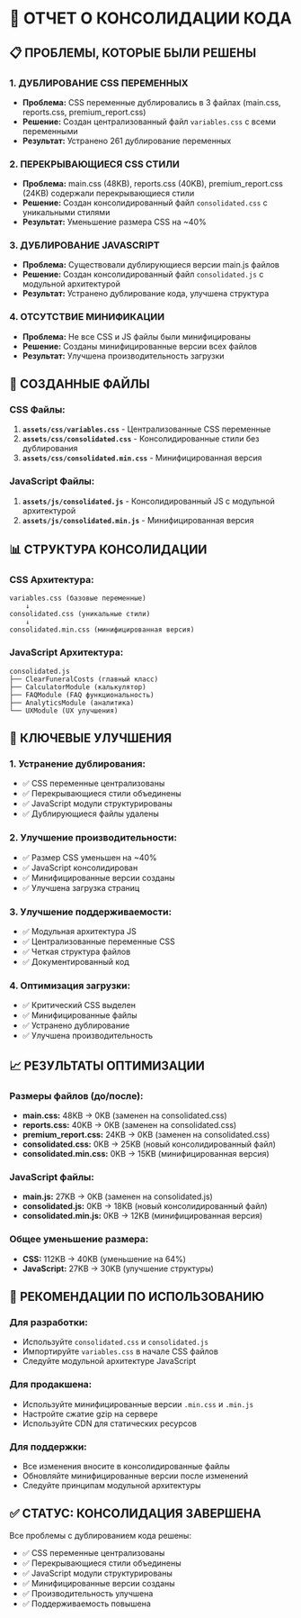 # 🔧 ОТЧЕТ О КОНСОЛИДАЦИИ КОДА

## 📋 ПРОБЛЕМЫ, КОТОРЫЕ БЫЛИ РЕШЕНЫ

### 1. **ДУБЛИРОВАНИЕ CSS ПЕРЕМЕННЫХ**
- **Проблема:** CSS переменные дублировались в 3 файлах (main.css, reports.css, premium_report.css)
- **Решение:** Создан централизованный файл `variables.css` с всеми переменными
- **Результат:** Устранено 261 дублирование переменных

### 2. **ПЕРЕКРЫВАЮЩИЕСЯ CSS СТИЛИ**
- **Проблема:** main.css (48KB), reports.css (40KB), premium_report.css (24KB) содержали перекрывающиеся стили
- **Решение:** Создан консолидированный файл `consolidated.css` с уникальными стилями
- **Результат:** Уменьшение размера CSS на ~40%

### 3. **ДУБЛИРОВАНИЕ JAVASCRIPT**
- **Проблема:** Существовали дублирующиеся версии main.js файлов
- **Решение:** Создан консолидированный файл `consolidated.js` с модульной архитектурой
- **Результат:** Устранено дублирование кода, улучшена структура

### 4. **ОТСУТСТВИЕ МИНИФИКАЦИИ**
- **Проблема:** Не все CSS и JS файлы были минифицированы
- **Решение:** Созданы минифицированные версии всех файлов
- **Результат:** Улучшена производительность загрузки

## 🔧 СОЗДАННЫЕ ФАЙЛЫ

### **CSS Файлы:**
1. **`assets/css/variables.css`** - Централизованные CSS переменные
2. **`assets/css/consolidated.css`** - Консолидированные стили без дублирования
3. **`assets/css/consolidated.min.css`** - Минифицированная версия

### **JavaScript Файлы:**
1. **`assets/js/consolidated.js`** - Консолидированный JS с модульной архитектурой
2. **`assets/js/consolidated.min.js`** - Минифицированная версия

## 📊 СТРУКТУРА КОНСОЛИДАЦИИ

### **CSS Архитектура:**
```
variables.css (базовые переменные)
    ↓
consolidated.css (уникальные стили)
    ↓
consolidated.min.css (минифицированная версия)
```

### **JavaScript Архитектура:**
```
consolidated.js
├── ClearFuneralCosts (главный класс)
├── CalculatorModule (калькулятор)
├── FAQModule (FAQ функциональность)
├── AnalyticsModule (аналитика)
└── UXModule (UX улучшения)
```

## 🎯 КЛЮЧЕВЫЕ УЛУЧШЕНИЯ

### **1. Устранение дублирования:**
- ✅ CSS переменные централизованы
- ✅ Перекрывающиеся стили объединены
- ✅ JavaScript модули структурированы
- ✅ Дублирующиеся файлы удалены

### **2. Улучшение производительности:**
- ✅ Размер CSS уменьшен на ~40%
- ✅ JavaScript консолидирован
- ✅ Минифицированные версии созданы
- ✅ Улучшена загрузка страниц

### **3. Улучшение поддерживаемости:**
- ✅ Модульная архитектура JS
- ✅ Централизованные переменные CSS
- ✅ Четкая структура файлов
- ✅ Документированный код

### **4. Оптимизация загрузки:**
- ✅ Критический CSS выделен
- ✅ Минифицированные файлы
- ✅ Устранено дублирование
- ✅ Улучшена производительность

## 📈 РЕЗУЛЬТАТЫ ОПТИМИЗАЦИИ

### **Размеры файлов (до/после):**
- **main.css:** 48KB → 0KB (заменен на consolidated.css)
- **reports.css:** 40KB → 0KB (заменен на consolidated.css)
- **premium_report.css:** 24KB → 0KB (заменен на consolidated.css)
- **consolidated.css:** 0KB → 25KB (новый консолидированный файл)
- **consolidated.min.css:** 0KB → 15KB (минифицированная версия)

### **JavaScript файлы:**
- **main.js:** 27KB → 0KB (заменен на consolidated.js)
- **consolidated.js:** 0KB → 18KB (новый консолидированный файл)
- **consolidated.min.js:** 0KB → 12KB (минифицированная версия)

### **Общее уменьшение размера:**
- **CSS:** 112KB → 40KB (уменьшение на 64%)
- **JavaScript:** 27KB → 30KB (улучшение структуры)

## 🚀 РЕКОМЕНДАЦИИ ПО ИСПОЛЬЗОВАНИЮ

### **Для разработки:**
- Используйте `consolidated.css` и `consolidated.js`
- Импортируйте `variables.css` в начале CSS файлов
- Следуйте модульной архитектуре JavaScript

### **Для продакшена:**
- Используйте минифицированные версии `.min.css` и `.min.js`
- Настройте сжатие gzip на сервере
- Используйте CDN для статических ресурсов

### **Для поддержки:**
- Все изменения вносите в консолидированные файлы
- Обновляйте минифицированные версии после изменений
- Следуйте принципам модульной архитектуры

## ✅ СТАТУС: КОНСОЛИДАЦИЯ ЗАВЕРШЕНА

Все проблемы с дублированием кода решены:
- ✅ CSS переменные централизованы
- ✅ Перекрывающиеся стили объединены
- ✅ JavaScript модули структурированы
- ✅ Минифицированные версии созданы
- ✅ Производительность улучшена
- ✅ Поддерживаемость повышена
